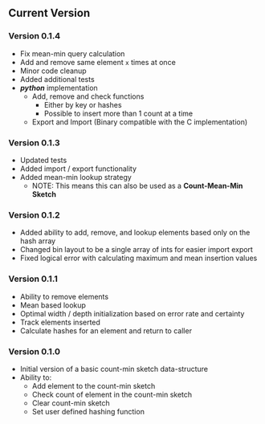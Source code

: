 ## Current Version

### Version 0.1.4
* Fix mean-min query calculation
* Add and remove same element `x` times at once
* Minor code cleanup
* Added additional tests
* ***python*** implementation
    * Add, remove and check functions
        * Either by key or hashes
        * Possible to insert more than 1 count at a time
    * Export and Import (Binary compatible with the C implementation)

### Version 0.1.3
* Updated tests
* Added import / export functionality
* Added mean-min lookup strategy
    * NOTE: This means this can also be used as a **Count-Mean-Min Sketch**

### Version 0.1.2
* Added ability to add, remove, and lookup elements based only on the hash array
* Changed bin layout to be a single array of ints for easier import export
* Fixed logical error with calculating maximum and mean insertion values

### Version 0.1.1
* Ability to remove elements
* Mean based lookup
* Optimal width / depth initialization based on error rate and certainty
* Track elements inserted
* Calculate hashes for an element and return to caller

### Version 0.1.0
* Initial version of a basic count-min sketch data-structure
* Ability to:
    * Add element to the count-min sketch
    * Check count of element in the count-min sketch
    * Clear count-min sketch
    * Set user defined hashing function
